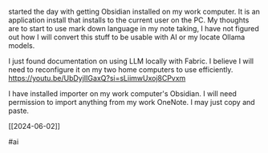 started the day with getting Obsidian installed on my work computer. It is an application install that installs to the current user  on the PC. 
My thoughts are to start to use mark down language in my note taking, I have not figured out how I will convert this stuff to be usable with AI or my locate Ollama models.

I just found documentation on using LLM locally with Fabric. I believe I will need to reconfigure it on my two home computers to use efficiently.
https://youtu.be/UbDyjIIGaxQ?si=sLiimwUxoj8CPvxm

I have installed importer on my work computer's Obsidian. I will need permission to import anything from my work OneNote.
I may just copy and paste.


[[2024-06-02]]

#ai 

